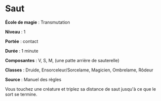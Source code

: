 # Saut

**École de magie** : Transmutation

**Niveau** : 1

**Portée** : contact

**Durée** : 1 minute

**Composantes** : V, S, M, (une patte arrière de sauterelle)

**Classes** : Druide, Ensorceleur/Sorcelame, Magicien, Ombrelame, Rôdeur

**Source** : Manuel des règles

Vous touchez une créature et triplez sa distance de saut jusqu'à ce que le sort se termine.
